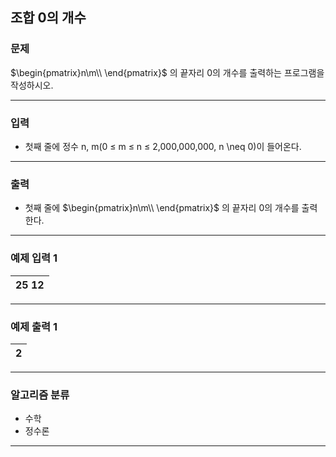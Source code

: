 조합 0의 개수
-------------
### 문제

$\begin{pmatrix}n\m\\ \end{pmatrix}$ 의 끝자리 0의 개수를 출력하는 프로그램을 작성하시오.

- - -

### 입력
* 첫째 줄에 정수 n, m(0 ≤ m ≤ n ≤ 2,000,000,000, n \neq 0)이 들어온다.

- - -

### 출력
* 첫째 줄에 $\begin{pmatrix}n\m\\ \end{pmatrix}$ 의 끝자리 0의 개수를 출력한다.

- - -

### 예제 입력 1
|25 12|
|:---|

- - -

### 예제 출력 1
|2|
|:---|

- - -

### 알고리즘 분류
* 수학
* 정수론

- - -